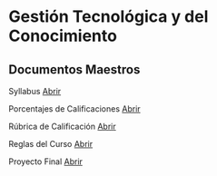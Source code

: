 # Gestión Tecnológica y del Conocimiento

## Documentos Maestros

Syllabus [Abrir](https://docs.google.com/document/d/18y0jhLnRhksARqafdlvigI0urKl8IOH3vDHz6e4Frd0/edit?usp=sharing)

Porcentajes de Calificaciones [Abrir](https://docs.google.com/spreadsheets/d/1GE1j8j9kJXXoITWarU1fGVPhsIl4ohACLLqf1nRriS0/edit?usp=sharing)

Rúbrica de Calificación [Abrir](https://docs.google.com/document/d/1ascRFolTpqcMxsKmLszpF-VEUTVt8FED3NIW3S-axEU/edit?usp=sharing)

Reglas del Curso [Abrir](https://docs.google.com/document/d/16OYXN969oOFyay5qp7cTA1wnm-gOnSZ2fRNEffq_8G4/edit?usp=sharing)

Proyecto Final [Abrir](https://docs.google.com/document/d/1o8NruxzE0a2byzTrYPwq9gWXIPZdfoZcAy7l1leZOrg/edit?usp=sharing)

